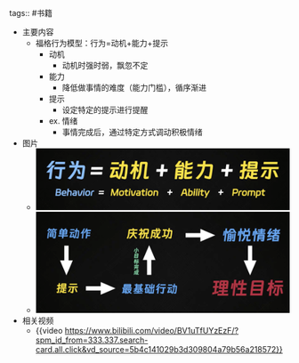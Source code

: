tags:: #书籍

- 主要内容
	- 福格行为模型：行为=动机+能力+提示
		- 动机
			- 动机时强时弱，飘忽不定
		- 能力
			- 降低做事情的难度（能力门槛），循序渐进
		- 提示
			- 设定特定的提示进行提醒
		- ex. 情绪
			- 事情完成后，通过特定方式调动积极情绪
- 图片
	- ![image.png](../assets/image_1757335448318_0.png)
	- ![image.png](../assets/image_1757335317398_0.png)
- 相关视频
	- {{video https://www.bilibili.com/video/BV1uTfUYzEzF/?spm_id_from=333.337.search-card.all.click&vd_source=5b4c141029b3d309804a79b56a218572}}